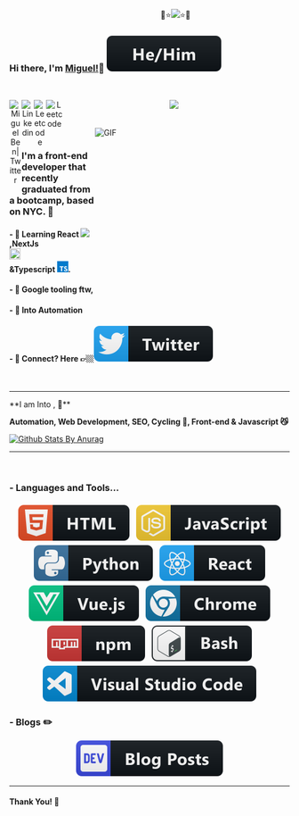
<!--
**migben/migben** is a ✨ _special_ ✨ repository because its `README.md` (this file) appears on your GitHub profile.

Here are some ideas to get you started:

- 🔭 I’m currently working on ...
- 🌱 I’m currently learning ...
- 👯 I’m looking to collaborate on ...
- 🤔 I’m looking for help with ...
- 💬 Ask me about ...
- 📫 How to reach me: ...
- 😄 Pronouns: ...
- ⚡ Fun fact: ...
-->
                                                                                  🎉⭐<img width="50" src="https://github.githubassets.com/images/mona-whisper.gif" />⭐🎉  
                     
### Hi there, I'm [Miguel!](https://www.miguelben.dev):wave:  ![](https://github.com/MikeCodesDotNET/ColoredBadges/raw/master/svg/pronouns/hehim.svg?sanitize=true) 


<br/>
<p align="center">
  <a href="https://twitter.com/SutzakuX">
    <img align="left" alt="Miguel Ben| Twitter" width="22px" src="https://cdn.jsdelivr.net/npm/simple-icons@v3/icons/twitter.svg" />
  </a>
  <a href="https://www.linkedin.com/in/miguelben/">
    <img align="left" alt="Linkedin" width="22px" src="https://cdn.jsdelivr.net/npm/simple-icons@v3/icons/linkedin.svg" />
  </a>
  <a href="https://leetcode.com/migben/">
    <img align="left" alt="Leetcode" width="22px" src="https://cdn.jsdelivr.net/npm/simple-icons@v3/icons/leetcode.svg" />
  </a>
  <a href="https://dev.to/migben">
    <img align="left" alt="Leetcode" width="30px" src="https://cdn.worldvectorlogo.com/logos/devto.svg" />
  </a>
  <a href="https://dev.to/migben"><img height="30" src="https://raw.githubusercontent.com/WaylonWalker/WaylonWalker/main/icon/dev.png"></a>&nbsp;&nbsp;
</p>

<br />

<img align="right" height="270px" width="350px" alt="GIF" src="https://media0.giphy.com/media/du3J3cXyzhj75IOgvA/giphy.gif?cid=ecf05e47345b8db67ffc5ae993159c8eacb95ef4efad754a&rid=giphy.gif" />
<br />

### I'm a front-end developer that recently graduated from a bootcamp, based on NYC. :statue_of_liberty: 


#### - 🐲 Learning React  <code><img height="20" src="https://avatars2.githubusercontent.com/u/39895671?s=400&v=4"></code>,NextJs <code> <img height="20" width="20" src="https://banner2.cleanpng.com/20180718/cbh/kisspng-vue-js-javascript-library-angularjs-react-vue-js-5b4ebe1bc45884.1915769815318871318042.jpg"> </code> &Typescript <code><img height="20" src="https://raw.githubusercontent.com/github/explore/80688e429a7d4ef2fca1e82350fe8e3517d3494d/topics/typescript/typescript.png"></code>.




#### - 🔭 Google tooling ftw, 

#### - :robot: Into Automation
#### - 💬 Connect? Here 👉🏼[<img src="https://github.com/MikeCodesDotNET/ColoredBadges/raw/master/svg/social/twitter.svg?sanitize=true" >](https://twitter.com/SutzakuX/)


<br />

<hr />
**I am Into , 🙏**

**Automation, Web Development, SEO, Cycling :bicyclist:, Front-end & Javascript 😼**
<br />


[![Github Stats By Anurag](https://github-readme-stats.vercel.app/api?username=migben&show_icons=true&title_color=fff&icon_color=79ff97&text_color=9f9f9f&bg_color=151515)](https://github.com/anuraghazra/github-readme-stats)

*************

<br />

### - Languages and Tools...

<p align="center">

<!-- For more icons please follow  https://github.com/MikeCodesDotNET/ColoredBadges -->

  <img src="https://github.com/MikeCodesDotNET/ColoredBadges/raw/master/svg/dev/languages/html.svg?sanitize=true" alt="html" style="vertical-align:top; margin:4px">    
  <img src="https://github.com/MikeCodesDotNET/ColoredBadges/raw/master/svg/dev/languages/js.svg?sanitize=true" alt="js" style="vertical-align:top; margin:4px">
  <img src="https://github.com/MikeCodesDotNET/ColoredBadges/raw/master/svg/dev/languages/python.svg?sanitize=true" alt="python" style="vertical-align:top; margin:4px">
  <img src="https://github.com/MikeCodesDotNET/ColoredBadges/raw/master/svg/dev/frameworks/react.svg?sanitize=true" alt="react" style="vertical-align:top; margin:4px">
  <img src="https://github.com/MikeCodesDotNET/ColoredBadges/raw/master/svg/dev/frameworks/vue.svg?sanitize=true" alt="vue" style="vertical-align:top; margin:4px">
  <img src="https://github.com/MikeCodesDotNET/ColoredBadges/raw/master/svg/dev/misc/chrome.svg?sanitize=true" alt="chrome" style="vertical-align:top; margin:4px">
  <img src="https://github.com/MikeCodesDotNET/ColoredBadges/raw/master/svg/dev/services/npm.svg?sanitize=true" alt="npm" style="vertical-align:top; margin:4px">
  <img src="https://github.com/MikeCodesDotNET/ColoredBadges/raw/master/svg/dev/tools/bash.svg?sanitize=true" alt="bash" style="vertical-align:top; margin:4px">
  <img src="https://github.com/MikeCodesDotNET/ColoredBadges/raw/master/svg/dev/tools/visualstudio_code.svg?sanitize=true" alt="vscode" style="vertical-align:top; margin:4px">

</p>

### - Blogs ✏️

<p align="center">
  <a href="https://dev.to/migben">
    <img src="https://github.com/MikeCodesDotNET/ColoredBadges/raw/master/svg/blogs/devto.svg?sanitize=true"> 
  </a>
</p>


***********************************

#### Thank You! 👋




  

